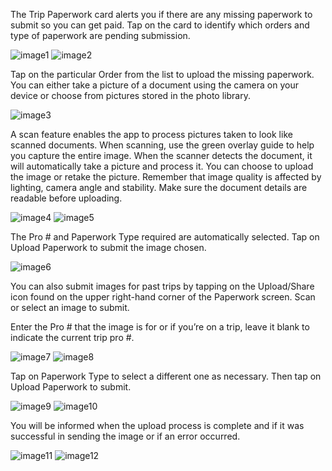 The Trip Paperwork card alerts you if there are any missing paperwork to submit so you can get paid. Tap on the card to identify which orders and type of paperwork are pending submission.

![image1](_media/paperwork/image1.png)
![image2](_media/paperwork/image2.png)

Tap on the particular Order from the list to upload the missing paperwork. You can either take a picture of a document using the camera on your device or choose from pictures stored in the photo library.

![image3](_media/paperwork/image3.png)

A scan feature enables the app to process pictures taken to look like scanned documents. When scanning, use the green overlay guide to help you capture the entire image. When the scanner detects the document, it will automatically take a picture and process it. You can choose to upload the image or retake the picture. Remember that image quality is affected by lighting, camera angle and stability. Make sure the document details are readable before uploading. 

![image4](_media/paperwork/image4.png)
![image5](_media/paperwork/image5.png)

The Pro # and Paperwork Type required are automatically selected. Tap on Upload Paperwork to submit the image chosen.

![image6](_media/paperwork/image6.png)

You can also submit images for past trips by tapping on the Upload/Share icon found on the upper right-hand corner of the Paperwork screen. Scan or select an image to submit.

Enter the Pro # that the image is for or if you’re on a trip, leave it blank to indicate the current trip pro #.

![image7](_media/paperwork/image7.png)
![image8](_media/paperwork/image8.png)

Tap on Paperwork Type to select a different one as necessary. Then tap on Upload Paperwork to submit.

![image9](_media/paperwork/image9.png)
![image10](_media/paperwork/image10.png)

You will be informed when the upload process is complete and if it was successful in sending the image or if an error occurred.

![image11](_media/paperwork/image11.png)
![image12](_media/paperwork/image12.png)
